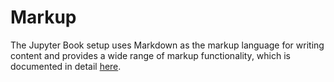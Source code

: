# Markup

The Jupyter Book setup uses Markdown as the markup language for writing content and provides a wide range of markup
functionality, which is documented in detail [here](https://jupyterbook.org/en/stable/content/index.html).
